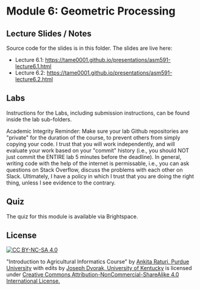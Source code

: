 # Module 6: Geometric Processing

## Lecture Slides / Notes

Source code for the slides is in this folder. The slides are live here:

- Lecture 6.1: https://tame0001.github.io/presentations/asm591-lecture6.1.html
- Lecture 6.2: https://tame0001.github.io/presentations/asm591-lecture6.2.html

<!-- - Lecture 6.1 [live web lecture]: www.aginformaticslab.org/ag-informatics-course/module6/lecture6.1.html
- Lecture 6.2 [live web lecture]: www.aginformaticslab.org/ag-informatics-course/module6/lecture6.2.html
- Lecture 6.3 [live web lecture]: www.aginformaticslab.org/ag-informatics-course/module6/lecture6.3.html -->

## Labs

Instructions for the Labs, including submission instructions, can be found inside the lab sub-folders.

Academic Integrity Reminder: Make sure your lab Github repositories are "private" for the duration of the course, to prevent others from simply copying your code. I trust that you will work independently, and will evaluate your work based on your "commit" history (i.e., you should NOT just commit the ENTIRE lab 5 minutes before the deadline). In general, writing code with the help of the internet is permissable, i.e., you can ask questions on Stack Overflow, discuss the problems with each other on Slack. Ultimately, I have a policy in which I trust that you are doing the right thing, unless I see evidence to the contrary.


## Quiz

The quiz for this module is available via Brightspace. 


## License
[![CC BY-NC-SA 4.0][cc-by-nc-sa-shield]][cc-by-nc-sa]

<!-- This work is licensed under a
[Creative Commons Attribution-NonCommercial-ShareAlike 4.0 International License][cc-by-nc-sa].

[![CC BY-NC-SA 4.0][cc-by-nc-sa-image]][cc-by-nc-sa] -->

[cc-by-nc-sa]: http://creativecommons.org/licenses/by-nc-sa/4.0/
[cc-by-nc-sa-image]: https://licensebuttons.net/l/by-nc-sa/4.0/88x31.png
[cc-by-nc-sa-shield]: https://img.shields.io/badge/License-CC%20BY--NC--SA%204.0-lightgrey.svg

  "Introduction to Agricultural Informatics Course" by [Ankita Raturi, Purdue University](https://github.com/ag-informatics/ag-informatics-course) with edits by [Joseph Dvorak, University of Kentucky](https://www.engr.uky.edu/directory/dvorak-joseph) is licensed under [Creative Commons Attribution-NonCommercial-ShareAlike 4.0 International License.](http://creativecommons.org/licenses/by-nc-sa/4.0/)
